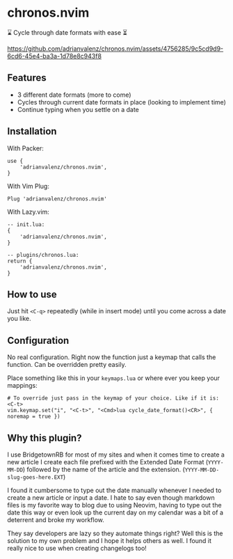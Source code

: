 # chronos.nvim


⌛️ Cycle through date formats with ease ⏳

https://github.com/adrianvalenz/chronos.nvim/assets/4756285/9c5cd9d9-6cd6-45e4-ba3a-1d78e8c943f8

## Features

- 3 different date formats (more to come)
- Cycles through current date formats in place (looking to implement time)
- Continue typing when you settle on a date

## Installation

With Packer:
```
use {
    'adrianvalenz/chronos.nvim',
}
```

With Vim Plug:
```
Plug 'adrianvalenz/chronos.nvim'
```

With Lazy.vim:
```
-- init.lua:
{
    'adrianvalenz/chronos.nvim',
}

-- plugins/chronos.lua:
return {
    'adrianvalenz/chronos.nvim',
}
```

## How to use

Just hit `<C-q>` repeatedly (while in insert mode) until you come across a date you like.

## Configuration

No real configuration. Right now the function just a keymap that calls the function.
Can be overridden pretty easily.

Place something like this in your `keymaps.lua` or where ever you keep your mappings:

```
# To override just pass in the keymap of your choice. Like if it is: <C-t>
vim.keymap.set("i", "<C-t>", "<Cmd>lua cycle_date_format()<CR>", { noremap = true })
```

## Why this plugin?

I use BridgetownRB for most of my sites and when it comes time to create 
a new article I create each file prefixed
with the Extended Date Format (`YYYY-MM-DD`) followed 
by the name of the article and the extension. (`YYYY-MM-DD-slug-goes-here.EXT`)

I found it cumbersome to type out the date manually whenever I needed to create a new article or input a date. I hate to say
even though markdown files is my favorite way to blog due to using Neovim, having to type out the date this way or even look up the
current day on my calendar was a bit of a deterrent and broke my workflow. 

They say developers are lazy so they automate things right? Well this is the solution to my own 
problem and I hope it helps others as well. I found it really nice to use when creating changelogs too!
